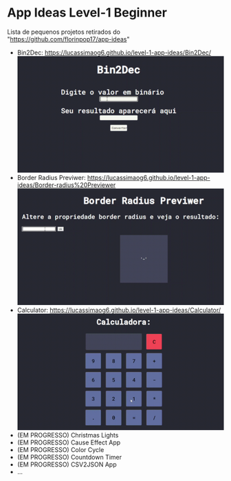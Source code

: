 # App Ideas Level-1 Beginner
Lista de pequenos projetos retirados do "https://github.com/florinpop17/app-ideas"

* Bin2Dec: <https://lucassimaog6.github.io/level-1-app-ideas/Bin2Dec/>
![exemplo site 1](https://github.com/Lucassimaog6/level-1-app-ideas/blob/master/exemplo1.gif)
* Border Radius Previwer: <https://lucassimaog6.github.io/level-1-app-ideas/Border-radius%20Previewer>
![exemplo site 1](https://github.com/Lucassimaog6/level-1-app-ideas/blob/master/exemplo2.gif)
* Calculator: <https://lucassimaog6.github.io/level-1-app-ideas/Calculator/>
![exemplo site 1](https://github.com/Lucassimaog6/level-1-app-ideas/blob/master/exemplo3.gif)
* (EM PROGRESSO) Christmas Lights
* (EM PROGRESSO) Cause Effect App
* (EM PROGRESSO) Color Cycle
* (EM PROGRESSO) Countdown Timer
* (EM PROGRESSO) CSV2JSON App
* ...
